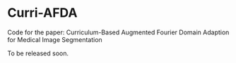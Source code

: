 # Curri-AFDA
Code for the paper: Curriculum-Based Augmented Fourier Domain Adaption for Medical Image Segmentation

To be released soon.
